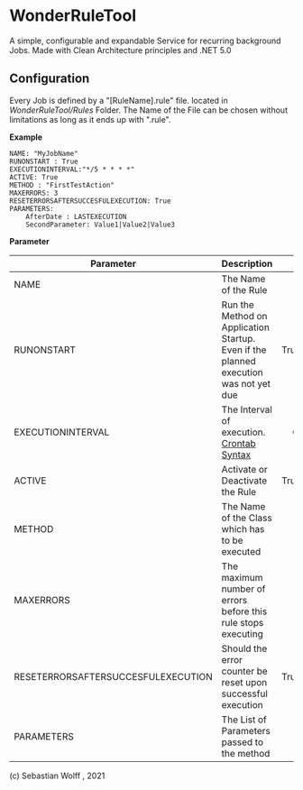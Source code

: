 # WonderRuleTool
A simple, configurable and expandable Service for recurring background Jobs. Made with Clean Architecture principles and .NET 5.0


## Configuration
Every Job is defined by a "[RuleName].rule" file. located in *WonderRuleTool/Rules* Folder. 
The Name of the File can be chosen without limitations as long as it ends up with ".rule". 

**Example**
```
NAME: "MyJobName"
RUNONSTART : True
EXECUTIONINTERVAL:"*/5 * * * *"
ACTIVE: True
METHOD : "FirstTestAction"
MAXERRORS: 3
RESETERRORSAFTERSUCCESFULEXECUTION: True
PARAMETERS: 
    AfterDate : LASTEXECUTION
    SecondParameter: Value1|Value2|Value3
```

**Parameter**

|Parameter|Description|Values|Mandatory|Default|
| ------------- |:-------------| -----:|-----:|-----:|
|NAME|The Name of the Rule|Text|Yes|-|
|RUNONSTART|Run the Method on Application Startup. Even if the planned execution was not yet due | True/False |Yes|False|
|EXECUTIONINTERVAL|The Interval of execution. [Crontab Syntax](https://en.wikipedia.org/wiki/Cron)|Crontab|Yes|* * * * * |
|ACTIVE|Activate or Deactivate the Rule|True/False|Yes|True|
|METHOD|The Name of the Class which has to be executed|Text|Yes|-|
|MAXERRORS|The maximum number of errors before this rule stops executing|Int|No|3|
|RESETERRORSAFTERSUCCESFULEXECUTION|Should the error counter be reset upon successful execution|True/False|No|True|
|PARAMETERS|The List of Parameters passed to the method|List|No|-|







(c) Sebastian Wolff , 2021

